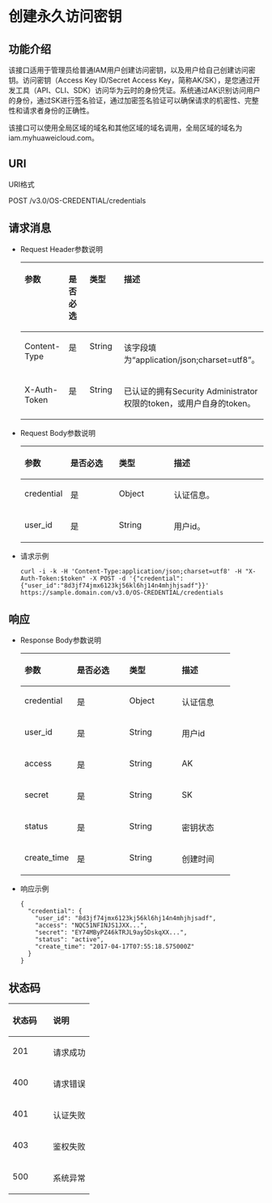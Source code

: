 # 创建永久访问密钥<a name="iam_03_0001"></a>

## 功能介绍<a name="s37f73fa9234e41d3aee73c75a47eabba"></a>

该接口适用于管理员给普通IAM用户创建访问密钥，以及用户给自己创建访问密钥。访问密钥（Access Key ID/Secret Access Key，简称AK/SK），是您通过开发工具（API、CLI、SDK）访问华为云时的身份凭证。系统通过AK识别访问用户的身份，通过SK进行签名验证，通过加密签名验证可以确保请求的机密性、完整性和请求者身份的正确性。

该接口可以使用全局区域的域名和其他区域的域名调用，全局区域的域名为iam.myhuaweicloud.com。

## URI<a name="s6da80212b87341a6b73b416e9ceede6d"></a>

URI格式

POST /v3.0/OS-CREDENTIAL/credentials

## 请求消息<a name="s926b2080db4b47cc9d4dbc9ec412dcf1"></a>

-   Request Header参数说明

    <a name="tcca7117b1c2545d986645420ee8f54a5"></a>
    <table><thead align="left"><tr id="r07376d92a1ee46a18f3360824eed2f9b"><th class="cellrowborder" valign="top" width="18.89%" id="mcps1.1.5.1.1"><p id="af118850a64de44e2b010fed5065e5707"><a name="af118850a64de44e2b010fed5065e5707"></a><a name="af118850a64de44e2b010fed5065e5707"></a>参数</p>
    </th>
    <th class="cellrowborder" valign="top" width="19.99%" id="mcps1.1.5.1.2"><p id="zh-cn_topic_0056596910_p253072461917"><a name="zh-cn_topic_0056596910_p253072461917"></a><a name="zh-cn_topic_0056596910_p253072461917"></a>是否必选</p>
    </th>
    <th class="cellrowborder" valign="top" width="22.49%" id="mcps1.1.5.1.3"><p id="ab2fc6c7c0f5d4d7e903959655b885c0d"><a name="ab2fc6c7c0f5d4d7e903959655b885c0d"></a><a name="ab2fc6c7c0f5d4d7e903959655b885c0d"></a>类型</p>
    </th>
    <th class="cellrowborder" valign="top" width="38.629999999999995%" id="mcps1.1.5.1.4"><p id="zh-cn_topic_0056596910_p953052415195"><a name="zh-cn_topic_0056596910_p953052415195"></a><a name="zh-cn_topic_0056596910_p953052415195"></a>描述</p>
    </th>
    </tr>
    </thead>
    <tbody><tr id="r156b58bbc6044c8dacb4280d5d476f27"><td class="cellrowborder" valign="top" width="18.89%" headers="mcps1.1.5.1.1 "><p id="a70d12cc0284a4cea9ed5e4d1f8091d84"><a name="a70d12cc0284a4cea9ed5e4d1f8091d84"></a><a name="a70d12cc0284a4cea9ed5e4d1f8091d84"></a>Content-Type</p>
    </td>
    <td class="cellrowborder" valign="top" width="19.99%" headers="mcps1.1.5.1.2 "><p id="a44eac6e555cc405c84239ee7423f313e"><a name="a44eac6e555cc405c84239ee7423f313e"></a><a name="a44eac6e555cc405c84239ee7423f313e"></a>是</p>
    </td>
    <td class="cellrowborder" valign="top" width="22.49%" headers="mcps1.1.5.1.3 "><p id="zh-cn_topic_0056596910_p125301245191"><a name="zh-cn_topic_0056596910_p125301245191"></a><a name="zh-cn_topic_0056596910_p125301245191"></a>String</p>
    </td>
    <td class="cellrowborder" valign="top" width="38.629999999999995%" headers="mcps1.1.5.1.4 "><p id="zh-cn_topic_0056596910_p185305242199"><a name="zh-cn_topic_0056596910_p185305242199"></a><a name="zh-cn_topic_0056596910_p185305242199"></a>该字段填为<span class="parmvalue" id="parmvalue3878171118187"><a name="parmvalue3878171118187"></a><a name="parmvalue3878171118187"></a>“application/json;charset=utf8”</span>。</p>
    </td>
    </tr>
    <tr id="row8272143315810"><td class="cellrowborder" valign="top" width="18.89%" headers="mcps1.1.5.1.1 "><p id="p783912371286"><a name="p783912371286"></a><a name="p783912371286"></a>X-Auth-Token</p>
    </td>
    <td class="cellrowborder" valign="top" width="19.99%" headers="mcps1.1.5.1.2 "><p id="p168391237582"><a name="p168391237582"></a><a name="p168391237582"></a>是</p>
    </td>
    <td class="cellrowborder" valign="top" width="22.49%" headers="mcps1.1.5.1.3 "><p id="p08394371814"><a name="p08394371814"></a><a name="p08394371814"></a>String</p>
    </td>
    <td class="cellrowborder" valign="top" width="38.629999999999995%" headers="mcps1.1.5.1.4 "><p id="p385113144914"><a name="p385113144914"></a><a name="p385113144914"></a>已认证的拥有Security Administrator权限的token，或用户自身的token。</p>
    </td>
    </tr>
    </tbody>
    </table>

-   Request Body参数说明

    <a name="table7907205192213"></a>
    <table><thead align="left"><tr id="row59081551112210"><th class="cellrowborder" valign="top" width="18.790000000000003%" id="mcps1.1.5.1.1"><p id="p13908185112213"><a name="p13908185112213"></a><a name="p13908185112213"></a>参数</p>
    </th>
    <th class="cellrowborder" valign="top" width="19.97%" id="mcps1.1.5.1.2"><p id="p1590835118229"><a name="p1590835118229"></a><a name="p1590835118229"></a>是否必选</p>
    </th>
    <th class="cellrowborder" valign="top" width="22.59%" id="mcps1.1.5.1.3"><p id="p14908165110223"><a name="p14908165110223"></a><a name="p14908165110223"></a>类型</p>
    </th>
    <th class="cellrowborder" valign="top" width="38.65%" id="mcps1.1.5.1.4"><p id="p15908125115223"><a name="p15908125115223"></a><a name="p15908125115223"></a>描述</p>
    </th>
    </tr>
    </thead>
    <tbody><tr id="row390895115221"><td class="cellrowborder" valign="top" width="18.790000000000003%" headers="mcps1.1.5.1.1 "><p id="p10909351162211"><a name="p10909351162211"></a><a name="p10909351162211"></a>credential</p>
    </td>
    <td class="cellrowborder" valign="top" width="19.97%" headers="mcps1.1.5.1.2 "><p id="p99091751102217"><a name="p99091751102217"></a><a name="p99091751102217"></a>是</p>
    </td>
    <td class="cellrowborder" valign="top" width="22.59%" headers="mcps1.1.5.1.3 "><p id="p13909251202220"><a name="p13909251202220"></a><a name="p13909251202220"></a>Object</p>
    </td>
    <td class="cellrowborder" valign="top" width="38.65%" headers="mcps1.1.5.1.4 "><p id="p49091951152216"><a name="p49091951152216"></a><a name="p49091951152216"></a>认证信息。</p>
    </td>
    </tr>
    <tr id="row81084884116"><td class="cellrowborder" valign="top" width="18.790000000000003%" headers="mcps1.1.5.1.1 "><p id="p17255155617410"><a name="p17255155617410"></a><a name="p17255155617410"></a>user_id</p>
    </td>
    <td class="cellrowborder" valign="top" width="19.97%" headers="mcps1.1.5.1.2 "><p id="p1025510564411"><a name="p1025510564411"></a><a name="p1025510564411"></a>是</p>
    </td>
    <td class="cellrowborder" valign="top" width="22.59%" headers="mcps1.1.5.1.3 "><p id="p925585615415"><a name="p925585615415"></a><a name="p925585615415"></a>String</p>
    </td>
    <td class="cellrowborder" valign="top" width="38.65%" headers="mcps1.1.5.1.4 "><p id="p1825510566416"><a name="p1825510566416"></a><a name="p1825510566416"></a>用户id。</p>
    </td>
    </tr>
    </tbody>
    </table>


-   请求示例

    ```
    curl -i -k -H 'Content-Type:application/json;charset=utf8' -H "X-Auth-Token:$token" -X POST -d '{"credential":{"user_id":"8d3jf74jmx6123kj56kl6hj14n4mhjhjsadf"}}' https://sample.domain.com/v3.0/OS-CREDENTIAL/credentials
    ```


## 响应<a name="s987a5f64dbf0425e90492e131d91dd6f"></a>

-   Response Body参数说明

    <a name="t157a41ad55344766b92133f6d3f67e5a"></a>
    <table><thead align="left"><tr id="r9d3a37aba7ce462182a7cd0239930a7a"><th class="cellrowborder" valign="top" width="25%" id="mcps1.1.5.1.1"><p id="zh-cn_topic_0056596910_p320143315838"><a name="zh-cn_topic_0056596910_p320143315838"></a><a name="zh-cn_topic_0056596910_p320143315838"></a>参数</p>
    </th>
    <th class="cellrowborder" valign="top" width="25%" id="mcps1.1.5.1.2"><p id="ac1c056f03f83468cb805ca9df721dbe0"><a name="ac1c056f03f83468cb805ca9df721dbe0"></a><a name="ac1c056f03f83468cb805ca9df721dbe0"></a>是否必选</p>
    </th>
    <th class="cellrowborder" valign="top" width="25%" id="mcps1.1.5.1.3"><p id="zh-cn_topic_0056596910_p83862915838"><a name="zh-cn_topic_0056596910_p83862915838"></a><a name="zh-cn_topic_0056596910_p83862915838"></a>类型</p>
    </th>
    <th class="cellrowborder" valign="top" width="25%" id="mcps1.1.5.1.4"><p id="af0bf232ddbc7479499019d16557db9a0"><a name="af0bf232ddbc7479499019d16557db9a0"></a><a name="af0bf232ddbc7479499019d16557db9a0"></a>描述</p>
    </th>
    </tr>
    </thead>
    <tbody><tr id="row198278234426"><td class="cellrowborder" valign="top" width="25%" headers="mcps1.1.5.1.1 "><p id="p199821230104213"><a name="p199821230104213"></a><a name="p199821230104213"></a>credential</p>
    </td>
    <td class="cellrowborder" valign="top" width="25%" headers="mcps1.1.5.1.2 "><p id="p6982153094210"><a name="p6982153094210"></a><a name="p6982153094210"></a>是</p>
    </td>
    <td class="cellrowborder" valign="top" width="25%" headers="mcps1.1.5.1.3 "><p id="p8982830194214"><a name="p8982830194214"></a><a name="p8982830194214"></a>Object</p>
    </td>
    <td class="cellrowborder" valign="top" width="25%" headers="mcps1.1.5.1.4 "><p id="p109825308429"><a name="p109825308429"></a><a name="p109825308429"></a>认证信息</p>
    </td>
    </tr>
    <tr id="rc7cc77854d024936aac9b583cfda4fe5"><td class="cellrowborder" valign="top" width="25%" headers="mcps1.1.5.1.1 "><p id="a224f3f82590742e88e3374ce148016c1"><a name="a224f3f82590742e88e3374ce148016c1"></a><a name="a224f3f82590742e88e3374ce148016c1"></a>user_id</p>
    </td>
    <td class="cellrowborder" valign="top" width="25%" headers="mcps1.1.5.1.2 "><p id="zh-cn_topic_0056596910_p980353615838"><a name="zh-cn_topic_0056596910_p980353615838"></a><a name="zh-cn_topic_0056596910_p980353615838"></a>是</p>
    </td>
    <td class="cellrowborder" valign="top" width="25%" headers="mcps1.1.5.1.3 "><p id="af45ccde870e945cf85ab9f0d752a2280"><a name="af45ccde870e945cf85ab9f0d752a2280"></a><a name="af45ccde870e945cf85ab9f0d752a2280"></a>String</p>
    </td>
    <td class="cellrowborder" valign="top" width="25%" headers="mcps1.1.5.1.4 "><p id="ae308362385a643649affe75a07309253"><a name="ae308362385a643649affe75a07309253"></a><a name="ae308362385a643649affe75a07309253"></a>用户id</p>
    </td>
    </tr>
    <tr id="r64d452b576404dafa65dacd8447b5aaa"><td class="cellrowborder" valign="top" width="25%" headers="mcps1.1.5.1.1 "><p id="ac3da1b0f861f418487ebd046cdb66b88"><a name="ac3da1b0f861f418487ebd046cdb66b88"></a><a name="ac3da1b0f861f418487ebd046cdb66b88"></a>access</p>
    </td>
    <td class="cellrowborder" valign="top" width="25%" headers="mcps1.1.5.1.2 "><p id="a5f47e16e7ea041e89d0d104441960b63"><a name="a5f47e16e7ea041e89d0d104441960b63"></a><a name="a5f47e16e7ea041e89d0d104441960b63"></a>是</p>
    </td>
    <td class="cellrowborder" valign="top" width="25%" headers="mcps1.1.5.1.3 "><p id="a0bddf8bfa6144272b1e177b5309b0a52"><a name="a0bddf8bfa6144272b1e177b5309b0a52"></a><a name="a0bddf8bfa6144272b1e177b5309b0a52"></a>String</p>
    </td>
    <td class="cellrowborder" valign="top" width="25%" headers="mcps1.1.5.1.4 "><p id="aa5f31f411bf14cbd95be31d808218af1"><a name="aa5f31f411bf14cbd95be31d808218af1"></a><a name="aa5f31f411bf14cbd95be31d808218af1"></a>AK</p>
    </td>
    </tr>
    <tr id="r5e51a148bd4e408ca0685564b5cab2e0"><td class="cellrowborder" valign="top" width="25%" headers="mcps1.1.5.1.1 "><p id="a0e433ade2cf44aff83d3c39384ba7099"><a name="a0e433ade2cf44aff83d3c39384ba7099"></a><a name="a0e433ade2cf44aff83d3c39384ba7099"></a>secret</p>
    </td>
    <td class="cellrowborder" valign="top" width="25%" headers="mcps1.1.5.1.2 "><p id="acfbaff0b9ac74f40966e3cea0ed2a6d9"><a name="acfbaff0b9ac74f40966e3cea0ed2a6d9"></a><a name="acfbaff0b9ac74f40966e3cea0ed2a6d9"></a>是</p>
    </td>
    <td class="cellrowborder" valign="top" width="25%" headers="mcps1.1.5.1.3 "><p id="a9b62f5a5264a45daa918b775d6a41364"><a name="a9b62f5a5264a45daa918b775d6a41364"></a><a name="a9b62f5a5264a45daa918b775d6a41364"></a>String</p>
    </td>
    <td class="cellrowborder" valign="top" width="25%" headers="mcps1.1.5.1.4 "><p id="a3b6f57d267a247389755c61ec5eab3f7"><a name="a3b6f57d267a247389755c61ec5eab3f7"></a><a name="a3b6f57d267a247389755c61ec5eab3f7"></a>SK</p>
    </td>
    </tr>
    <tr id="r0e1615b25cf94e3f9d31da428fd6f183"><td class="cellrowborder" valign="top" width="25%" headers="mcps1.1.5.1.1 "><p id="a03203c3fd4aa4562be555db0211fb280"><a name="a03203c3fd4aa4562be555db0211fb280"></a><a name="a03203c3fd4aa4562be555db0211fb280"></a>status</p>
    </td>
    <td class="cellrowborder" valign="top" width="25%" headers="mcps1.1.5.1.2 "><p id="a4677aaac4a2d4eaa811fd7fc4af15f4c"><a name="a4677aaac4a2d4eaa811fd7fc4af15f4c"></a><a name="a4677aaac4a2d4eaa811fd7fc4af15f4c"></a>是</p>
    </td>
    <td class="cellrowborder" valign="top" width="25%" headers="mcps1.1.5.1.3 "><p id="a0aba3b9c8a554f9785fbd81db65c487e"><a name="a0aba3b9c8a554f9785fbd81db65c487e"></a><a name="a0aba3b9c8a554f9785fbd81db65c487e"></a>String</p>
    </td>
    <td class="cellrowborder" valign="top" width="25%" headers="mcps1.1.5.1.4 "><p id="zh-cn_topic_0056596910_p299581715838"><a name="zh-cn_topic_0056596910_p299581715838"></a><a name="zh-cn_topic_0056596910_p299581715838"></a>密钥状态</p>
    </td>
    </tr>
    <tr id="row33514226377"><td class="cellrowborder" valign="top" width="25%" headers="mcps1.1.5.1.1 "><p id="p103713227374"><a name="p103713227374"></a><a name="p103713227374"></a>create_time</p>
    </td>
    <td class="cellrowborder" valign="top" width="25%" headers="mcps1.1.5.1.2 "><p id="p16371622193714"><a name="p16371622193714"></a><a name="p16371622193714"></a>是</p>
    </td>
    <td class="cellrowborder" valign="top" width="25%" headers="mcps1.1.5.1.3 "><p id="p437192253718"><a name="p437192253718"></a><a name="p437192253718"></a>String</p>
    </td>
    <td class="cellrowborder" valign="top" width="25%" headers="mcps1.1.5.1.4 "><p id="p11371022173713"><a name="p11371022173713"></a><a name="p11371022173713"></a>创建时间</p>
    </td>
    </tr>
    </tbody>
    </table>

-   响应示例

    ```
    {
      "credential": {
        "user_id": "8d3jf74jmx6123kj56kl6hj14n4mhjhjsadf",
        "access": "NQC51NFINJS1JXX...",
        "secret": "EY74MByPZ46kTRJL9ay5DskqXX...",
        "status": "active",
        "create_time": "2017-04-17T07:55:18.575000Z"
      }
    }
    ```


## 状态码<a name="sf1bd0a17f1264315a1a57eb5a7071c36"></a>

<a name="t91b628302cf7421e82389201ba4efef3"></a>
<table><thead align="left"><tr id="re0457507a24943248c88a719663a909f"><th class="cellrowborder" valign="top" width="50%" id="mcps1.1.3.1.1"><p id="a15db1e723300498ba8617cc58814d6d6"><a name="a15db1e723300498ba8617cc58814d6d6"></a><a name="a15db1e723300498ba8617cc58814d6d6"></a>状态码</p>
</th>
<th class="cellrowborder" valign="top" width="50%" id="mcps1.1.3.1.2"><p id="a1a5e5610b8214de590cdd018dabefd62"><a name="a1a5e5610b8214de590cdd018dabefd62"></a><a name="a1a5e5610b8214de590cdd018dabefd62"></a>说明</p>
</th>
</tr>
</thead>
<tbody><tr id="ra1cb949214b145a785a6104d2b7c031c"><td class="cellrowborder" valign="top" width="50%" headers="mcps1.1.3.1.1 "><p id="ae777b0ccd79c4a7abd06adbe666cf58d"><a name="ae777b0ccd79c4a7abd06adbe666cf58d"></a><a name="ae777b0ccd79c4a7abd06adbe666cf58d"></a>201</p>
</td>
<td class="cellrowborder" valign="top" width="50%" headers="mcps1.1.3.1.2 "><p id="a2bcab7f854f649bc8340f67c6af52f11"><a name="a2bcab7f854f649bc8340f67c6af52f11"></a><a name="a2bcab7f854f649bc8340f67c6af52f11"></a>请求成功</p>
</td>
</tr>
<tr id="r27baf852d3024d6083962a8e171779d7"><td class="cellrowborder" valign="top" width="50%" headers="mcps1.1.3.1.1 "><p id="a87b2b54aeca74bf0a937231e459e9f82"><a name="a87b2b54aeca74bf0a937231e459e9f82"></a><a name="a87b2b54aeca74bf0a937231e459e9f82"></a>400</p>
</td>
<td class="cellrowborder" valign="top" width="50%" headers="mcps1.1.3.1.2 "><p id="a096326a738fe46e7ab08a31fcafc07bc"><a name="a096326a738fe46e7ab08a31fcafc07bc"></a><a name="a096326a738fe46e7ab08a31fcafc07bc"></a>请求错误</p>
</td>
</tr>
<tr id="r39eef0d38db74d6bbdc97157ff431207"><td class="cellrowborder" valign="top" width="50%" headers="mcps1.1.3.1.1 "><p id="a7d1f83e848ef4251a12c7dea6015c977"><a name="a7d1f83e848ef4251a12c7dea6015c977"></a><a name="a7d1f83e848ef4251a12c7dea6015c977"></a>401</p>
</td>
<td class="cellrowborder" valign="top" width="50%" headers="mcps1.1.3.1.2 "><p id="ac0ff9b21c5e64620b8a4c45cd6f028fb"><a name="ac0ff9b21c5e64620b8a4c45cd6f028fb"></a><a name="ac0ff9b21c5e64620b8a4c45cd6f028fb"></a>认证失败</p>
</td>
</tr>
<tr id="r56e109619204490a8ac60a2823d869a3"><td class="cellrowborder" valign="top" width="50%" headers="mcps1.1.3.1.1 "><p id="ae2eefb749ba14306b62424ca672248dd"><a name="ae2eefb749ba14306b62424ca672248dd"></a><a name="ae2eefb749ba14306b62424ca672248dd"></a>403</p>
</td>
<td class="cellrowborder" valign="top" width="50%" headers="mcps1.1.3.1.2 "><p id="a605e2f64e1da4fc1a570f243a8629758"><a name="a605e2f64e1da4fc1a570f243a8629758"></a><a name="a605e2f64e1da4fc1a570f243a8629758"></a>鉴权失败</p>
</td>
</tr>
<tr id="reb0e6b35be084cfc8ca80c6ff3187ae4"><td class="cellrowborder" valign="top" width="50%" headers="mcps1.1.3.1.1 "><p id="a337aa80f74e34e5f80bd7dfb27912528"><a name="a337aa80f74e34e5f80bd7dfb27912528"></a><a name="a337aa80f74e34e5f80bd7dfb27912528"></a>500</p>
</td>
<td class="cellrowborder" valign="top" width="50%" headers="mcps1.1.3.1.2 "><p id="ae2f7f519962748728723158751d8697f"><a name="ae2f7f519962748728723158751d8697f"></a><a name="ae2f7f519962748728723158751d8697f"></a>系统异常</p>
</td>
</tr>
</tbody>
</table>

